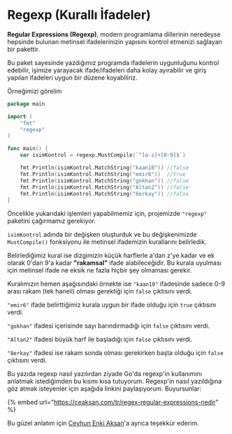 # Regexp \(Kurallı İfadeler\)

**Regular Expressions \(Regexp\)**, modern programlama dillerinin neredeyse hepsinde bulunan metinsel ifadelerinizin yapısını kontrol etmenizi sağlayan bir pakettir.

Bu paket sayesinde yazdığımız programda ifadelerin uygunluğunu kontrol edebilir, işimize yarayacak ifade/ifadeleri daha kolay ayırabilir ve giriş yapılan ifadeleri uygun bir düzene koyabiliriz.

Örneğimizi görelim

```go
package main

import (
	"fmt"
	"regexp"
)

func main() {
	var isimKontrol = regexp.MustCompile(`^[a-z]+[0-9]$`)

	fmt.Println(isimKontrol.MatchString("kaan10")) //false
	fmt.Println(isimKontrol.MatchString("emir6"))  //true
	fmt.Println(isimKontrol.MatchString("gokhan")) //false
	fmt.Println(isimKontrol.MatchString("Altan2")) //false
	fmt.Println(isimKontrol.MatchString("8erkay")) //false
}
```

Öncelikle yukarıdaki işlemleri yapabilmemiz için, projemizde `"regexp"` paketini çağırmamız gerekiyor.

`isimKontrol` adında bir değişken oluşturduk ve bu değişkenimizde `MustCompile()` fonksiyonu ile metinsel ifademizin kurallarını belirledik.

Belirlediğimiz kural ise dizgimizin küçük harflerle a'dan z'ye kadar ve ek olarak 0'dan 9'a kadar **"rakamsal"** ifade alabileceğidir. Bu kurala uyulması için metinsel ifade ne eksik ne fazla hiçbir şey olmaması gerekir.

Kuralımızın hemen aşağısındaki örnekte ise `"kaan10"` ifadesinde sadece 0-9 arası rakam \(tek haneli\) olması gerektiği için `false` çıktısını verdi.

`"emir6"` ifade belirttiğimiz kurala uygun bir ifade olduğu için `true` çıktısını verdi.

`"gokhan"` ifadesi içerisinde sayı barındırmadığı için `false` çıktısını verdi.

`"Altan2"` ifadesi büyük harf ile başladığı için `false` çıktısını verdi.

`"8erkay"` ifadesi ise rakam sonda olması gerekirken başta olduğu için `false` çıktısını verdi.

Bu yazıda regexp nasıl yazılırdan ziyade Go'da regexp'in kullanımını anlatmak istediğimden bu kısmı kısa tutuyorum. Regexp'in nasıl yazıldığına göz atmak isteyenler için aşağıda linkini paylaşıyorum. Buyursunlar:

{% embed url="https://ceaksan.com/tr/regex-regular-expressions-nedir" %}

Bu güzel anlatım için [Ceyhun Enki Aksan](https://ceaksan.com/)'a ayrıca teşekkür ederim.

